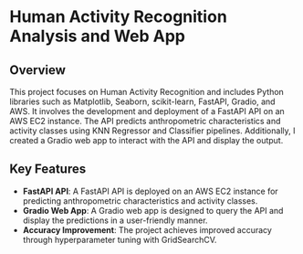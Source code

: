 # Human Activity Recognition Analysis and Web App

## Overview

This project focuses on Human Activity Recognition and includes Python libraries such as Matplotlib, Seaborn, scikit-learn, FastAPI, Gradio, and AWS. It involves the development and deployment of a FastAPI API on an AWS EC2 instance. The API predicts anthropometric characteristics and activity classes using KNN Regressor and Classifier pipelines. Additionally, I created a Gradio web app to interact with the API and display the output.

## Key Features

- **FastAPI API**: A FastAPI API is deployed on an AWS EC2 instance for predicting anthropometric characteristics and activity classes.
- **Gradio Web App**: A Gradio web app is designed to query the API and display the predictions in a user-friendly manner.
- **Accuracy Improvement**: The project achieves improved accuracy through hyperparameter tuning with GridSearchCV.
